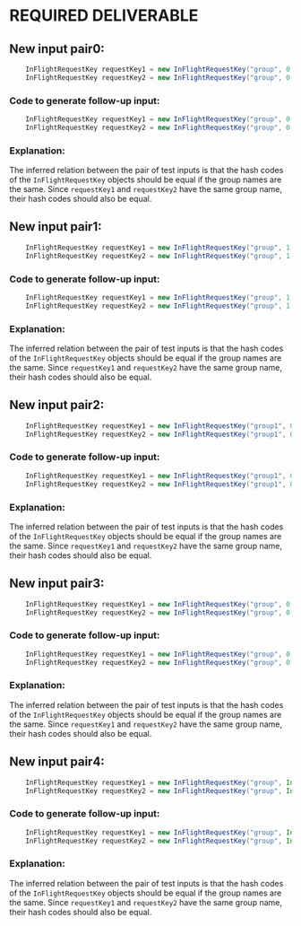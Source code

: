 # REQUIRED DELIVERABLE
## New input pair0:
```java
    InFlightRequestKey requestKey1 = new InFlightRequestKey("group", 0, 1);
    InFlightRequestKey requestKey2 = new InFlightRequestKey("group", 0, 1);
```
### Code to generate follow-up input:
```java
    InFlightRequestKey requestKey1 = new InFlightRequestKey("group", 0, 1);
    InFlightRequestKey requestKey2 = new InFlightRequestKey("group", 0, 1);
```
### Explanation:
The inferred relation between the pair of test inputs is that the hash codes of the `InFlightRequestKey` objects should be equal if the group names are the same. Since `requestKey1` and `requestKey2` have the same group name, their hash codes should also be equal.

## New input pair1:
```java
    InFlightRequestKey requestKey1 = new InFlightRequestKey("group", 1, 0);
    InFlightRequestKey requestKey2 = new InFlightRequestKey("group", 1, 0);
```
### Code to generate follow-up input:
```java
    InFlightRequestKey requestKey1 = new InFlightRequestKey("group", 1, 0);
    InFlightRequestKey requestKey2 = new InFlightRequestKey("group", 1, 0);
```
### Explanation:
The inferred relation between the pair of test inputs is that the hash codes of the `InFlightRequestKey` objects should be equal if the group names are the same. Since `requestKey1` and `requestKey2` have the same group name, their hash codes should also be equal.

## New input pair2:
```java
    InFlightRequestKey requestKey1 = new InFlightRequestKey("group1", 0, 0);
    InFlightRequestKey requestKey2 = new InFlightRequestKey("group1", 0, 0);
```
### Code to generate follow-up input:
```java
    InFlightRequestKey requestKey1 = new InFlightRequestKey("group1", 0, 0);
    InFlightRequestKey requestKey2 = new InFlightRequestKey("group1", 0, 0);
```
### Explanation:
The inferred relation between the pair of test inputs is that the hash codes of the `InFlightRequestKey` objects should be equal if the group names are the same. Since `requestKey1` and `requestKey2` have the same group name, their hash codes should also be equal.

## New input pair3:
```java
    InFlightRequestKey requestKey1 = new InFlightRequestKey("group", 0, Integer.MAX_VALUE);
    InFlightRequestKey requestKey2 = new InFlightRequestKey("group", 0, Integer.MAX_VALUE);
```
### Code to generate follow-up input:
```java
    InFlightRequestKey requestKey1 = new InFlightRequestKey("group", 0, Integer.MAX_VALUE);
    InFlightRequestKey requestKey2 = new InFlightRequestKey("group", 0, Integer.MAX_VALUE);
```
### Explanation:
The inferred relation between the pair of test inputs is that the hash codes of the `InFlightRequestKey` objects should be equal if the group names are the same. Since `requestKey1` and `requestKey2` have the same group name, their hash codes should also be equal.

## New input pair4:
```java
    InFlightRequestKey requestKey1 = new InFlightRequestKey("group", Integer.MAX_VALUE, 0);
    InFlightRequestKey requestKey2 = new InFlightRequestKey("group", Integer.MAX_VALUE, 0);
```
### Code to generate follow-up input:
```java
    InFlightRequestKey requestKey1 = new InFlightRequestKey("group", Integer.MAX_VALUE, 0);
    InFlightRequestKey requestKey2 = new InFlightRequestKey("group", Integer.MAX_VALUE, 0);
```
### Explanation:
The inferred relation between the pair of test inputs is that the hash codes of the `InFlightRequestKey` objects should be equal if the group names are the same. Since `requestKey1` and `requestKey2` have the same group name, their hash codes should also be equal.
